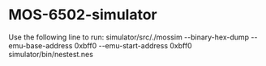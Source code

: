 # MOS-6502-simulator


Use the following line to run:
simulator/src/./mossim --binary-hex-dump --emu-base-address 0xbff0 --emu-start-address 0xbff0 simulator/bin/nestest.nes 

